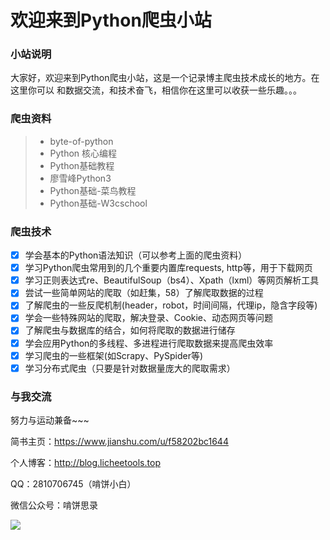 # 欢迎来到Python爬虫小站

### 小站说明
大家好，欢迎来到Python爬虫小站，这是一个记录博主爬虫技术成长的地方。在这里你可以
和数据交流，和技术奋飞，相信你在这里可以收获一些乐趣。。。

### 爬虫资料
> * byte-of-python
> * Python 核心编程
> * Python基础教程
> * 廖雪峰Python3
> * Python基础-菜鸟教程
> * Python基础-W3cschool

### 爬虫技术
- [x] 学会基本的Python语法知识（可以参考上面的爬虫资料）
- [x] 学习Python爬虫常用到的几个重要内置库requests, http等，用于下载网页
- [x] 学习正则表达式re、BeautifulSoup（bs4）、Xpath（lxml）等网页解析工具
- [x] 尝试一些简单网站的爬取（如赶集，58）了解爬取数据的过程
- [x] 了解爬虫的一些反爬机制(header，robot，时间间隔，代理ip，隐含字段等)
- [x] 学会一些特殊网站的爬取，解决登录、Cookie、动态网页等问题
- [x] 了解爬虫与数据库的结合，如何将爬取的数据进行储存
- [x] 学会应用Python的多线程、多进程进行爬取数据来提高爬虫效率
- [x] 学习爬虫的一些框架(如Scrapy、PySpider等)
- [x] 学习分布式爬虫（只要是针对数据量庞大的爬取需求）

### 与我交流
努力与运动兼备~~~

简书主页：https://www.jianshu.com/u/f58202bc1644

个人博客：http://blog.licheetools.top

QQ：2810706745（啃饼小白）

微信公众号：啃饼思录

 ![](http://upload-images.jianshu.io/upload_images/8964398-e5729d3e50344ba3.jpg?imageMogr2/auto-orient/strip%7CimageView2/2/w/1240)
 

